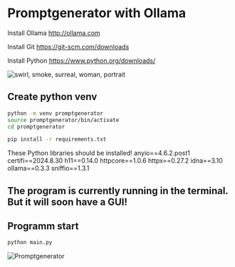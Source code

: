 <h1>Promptgenerator with Ollama</h1>

Install Ollama
<http://ollama.com>

Install Git
<https://git-scm.com/downloads>

Install Python
<https://www.python.org/downloads/>


<img src="https://image.civitai.com/xG1nkqKTMzGDvpLrqFT7WA/c5769d49-f39a-4b84-9d27-b20ee9e625ba/original=true,quality=90/2024-10-26-163521.jpeg" alt="swirl, smoke, surreal, woman, portrait" title="Promptgenerator"/>

<h2>Create python venv</h2>

```sh
python -m venv promptgenerator
source promptgenerator/bin/activate
cd promptgenerator
```

```sh
pip install -r requirements.txt
```
These Python libraries should be installed!
anyio==4.6.2.post1
certifi==2024.8.30
h11==0.14.0
httpcore==1.0.6
httpx==0.27.2
idna==3.10
ollama==0.3.3
sniffio==1.3.1

<h2>The program is currently running in the terminal.<br>But it will soon have a GUI!</h2>

<h2>Programm start</h2>

```sh
python main.py
```

![Promptgenerator](https://image.civitai.com/xG1nkqKTMzGDvpLrqFT7WA/26f2122f-6738-45e1-bcf9-0e62f281622c/original=true,quality=90/36686347.jpeg)